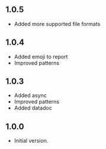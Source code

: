 ## 1.0.5

- Added more supported file formats

## 1.0.4

- Added emoji to report
- Improved patterns

## 1.0.3

- Added async
- Improved patterns
- Added datadoc

## 1.0.0

- Initial version.
